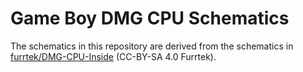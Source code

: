 Game Boy DMG CPU Schematics
===========================

The schematics in this repository are derived from the schematics in
[furrtek/DMG-CPU-Inside](https://github.com/furrtek/DMG-CPU-Inside) (CC-BY-SA 4.0 Furrtek).

